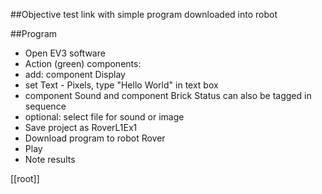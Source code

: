 ##Objective
test link with simple program downloaded into robot

##Program

- Open EV3 software
- Action (green) components: 
- add: component Display 
- set Text - Pixels, type "Hello World" in text box
- component Sound and component Brick Status can also be tagged in sequence
- optional: select file for sound or image
- Save project as RoverL1Ex1
- Download program to robot Rover
- Play
- Note results

[[root]]